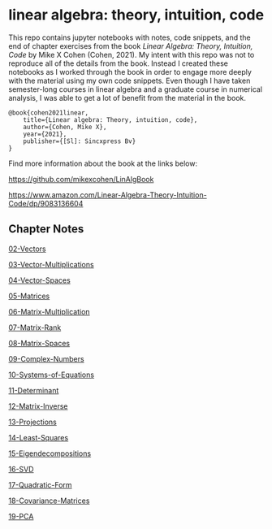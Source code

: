 # linear algebra: theory, intuition, code

This repo contains jupyter notebooks with notes, code snippets, and the end of chapter exercises from the book _Linear Algebra: Theory, Intuition, Code_ by Mike X Cohen (Cohen, 2021). My intent with this repo was not to reproduce all of the details from the book. Instead I created these notebooks as I worked through the book in order to engage more deeply with the material using my own code snippets. Even though I have taken semester-long courses in linear algebra and a graduate course in numerical analysis, I was able to get a lot of benefit from the material in the book.

```
@book{cohen2021linear,
    title={Linear algebra: Theory, intuition, code},
    author={Cohen, Mike X},
    year={2021},
    publisher={[Sl]: Sincxpress Bv}
}
```

Find more information about the book at the links below:

https://github.com/mikexcohen/LinAlgBook

https://www.amazon.com/Linear-Algebra-Theory-Intuition-Code/dp/9083136604

## Chapter Notes

[02-Vectors](02-Vectors.ipynb)

[03-Vector-Multiplications](03-Vector-Multiplications.ipynb)

[04-Vector-Spaces](04-Vector-Spaces.ipynb)

[05-Matrices](05-Matrices.ipynb)

[06-Matrix-Multiplication](06-Matrix-Multiplication.ipynb)

[07-Matrix-Rank](07-Matrix-Rank.ipynb)

[08-Matrix-Spaces](08-Matrix-Spaces.ipynb)

[09-Complex-Numbers](09-Complex-Numbers.ipynb)

[10-Systems-of-Equations](10-Systems-of-Equations.ipynb)

[11-Determinant](11-Determinant.ipynb)

[12-Matrix-Inverse](12-Matrix-Inverse.ipynb)

[13-Projections](13-Projections.ipynb)

[14-Least-Squares](14-Least-Squares.ipynb)

[15-Eigendecompositions](15-Eigendecompositions.ipynb)

[16-SVD](16-SVD.ipynb)

[17-Quadratic-Form](17-Quadratic-Form.ipynb)

[18-Covariance-Matrices](18-Covariance-Matrices.ipynb)

[19-PCA](19-PCA.ipynb)
